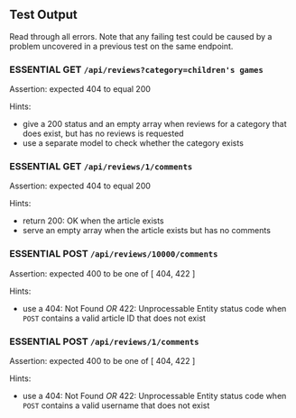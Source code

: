 ## Test Output

Read through all errors. Note that any failing test could be caused by a problem uncovered in a previous test on the same endpoint.

### ESSENTIAL GET `/api/reviews?category=children's games`

Assertion: expected 404 to equal 200

Hints:

- give a 200 status and an empty array when reviews for a category that does exist, but has no reviews is requested
- use a separate model to check whether the category exists


### ESSENTIAL GET `/api/reviews/1/comments`

Assertion: expected 404 to equal 200

Hints:

- return 200: OK when the article exists
- serve an empty array when the article exists but has no comments

### ESSENTIAL POST `/api/reviews/10000/comments`

Assertion: expected 400 to be one of [ 404, 422 ]

Hints:

- use a 404: Not Found _OR_ 422: Unprocessable Entity status code when `POST` contains a valid article ID that does not exist

### ESSENTIAL POST `/api/reviews/1/comments`

Assertion: expected 400 to be one of [ 404, 422 ]

Hints:

- use a 404: Not Found _OR_ 422: Unprocessable Entity status code when `POST` contains a valid username that does not exist
